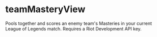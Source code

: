 # teamMasteryView
Pools together and scores an enemy team's Masteries in your current League of Legends match. Requires a Riot Development API key.
